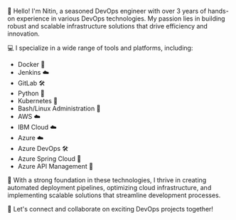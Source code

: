 👋 Hello! I'm Nitin, a seasoned DevOps engineer with over 3 years of hands-on experience in various DevOps technologies. My passion lies in building robust and scalable infrastructure solutions that drive efficiency and innovation.

💻 I specialize in a wide range of tools and platforms, including:

- Docker 🐳
- Jenkins ☁️
- GitLab 🛠️
- Python 🐍
- Kubernetes 🚀
- Bash/Linux Administration 🐧
- AWS ☁️
- IBM Cloud ☁️
- Azure ☁️
- Azure DevOps 🛠️
- Azure Spring Cloud 🌱
- Azure API Management 🚀

🔧 With a strong foundation in these technologies, I thrive in creating automated deployment pipelines, optimizing cloud infrastructure, and implementing scalable solutions that streamline development processes.

🌟 Let's connect and collaborate on exciting DevOps projects together!
